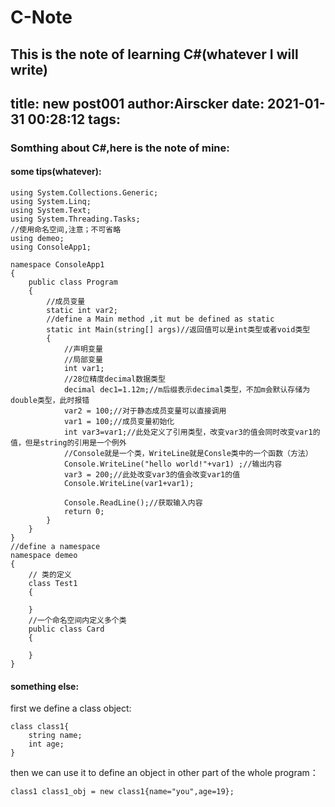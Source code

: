 # C-Note
This is the note of learning C#(whatever I will write)
---
title: new post001
author:Airscker
date: 2021-01-31 00:28:12
tags:
---

### Somthing about C#,here is the note of mine:
#### some tips(whatever):
```using System;
using System.Collections.Generic;
using System.Linq;
using System.Text;
using System.Threading.Tasks;
//使用命名空间,注意；不可省略
using demeo;
using ConsoleApp1;

namespace ConsoleApp1
{
    public class Program
    {
        //成员变量
        static int var2;
        //define a Main method ,it mut be defined as static         
        static int Main(string[] args)//返回值可以是int类型或者void类型
        {
            //声明变量
            //局部变量
            int var1;
            //28位精度decimal数据类型
            decimal dec1=1.12m;//m后缀表示decimal类型，不加m会默认存储为double类型，此时报错
            var2 = 100;//对于静态成员变量可以直接调用
            var1 = 100;//成员变量初始化
            int var3=var1;//此处定义了引用类型，改变var3的值会同时改变var1的值，但是string的引用是一个例外
            //Console就是一个类，WriteLine就是Consle类中的一个函数（方法）
            Console.WriteLine("hello world!"+var1) ;//输出内容
            var3 = 200;//此处改变var3的值会改变var1的值
            Console.WriteLine(var1+var1);
            
            Console.ReadLine();//获取输入内容 
            return 0;
        }
    }
}
//define a namespace
namespace demeo
{
    // 类的定义
    class Test1
    {
        
    }
    //一个命名空间内定义多个类
    public class Card
    {

    }
}
```
#### something else:

first we define a class object:
```
class class1{
    string name;
    int age;
}
```
then we can use it to define an object in other part of the whole program：
```
class1 class1_obj = new class1{name="you",age=19};
```



